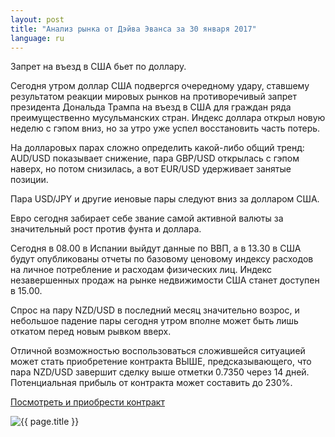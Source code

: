 ```yaml
---
layout: post
title: "Анализ рынка от Дэйва Эванса за 30 января 2017"
language: ru
---
```

Запрет на въезд в США бьет по доллару.

Сегодня утром доллар США подвергся очередному удару, ставшему результатом реакции мировых рынков на противоречивый запрет президента Дональда Трампа на въезд в США для граждан ряда преимущественно мусульманских стран. Индекс доллара открыл новую неделю с гэпом вниз, но за утро уже успел восстановить часть потерь.

На долларовых парах сложно определить какой-либо общий тренд: AUD/USD показывает снижение, пара GBP/USD открылась с гэпом наверх, но потом снизилась, а вот EUR/USD удерживает занятые позиции. 

Пара USD/JPY и другие иеновые пары следуют вниз за долларом США.

Евро сегодня забирает себе звание самой активной валюты за значительный рост против фунта и доллара.

Сегодня в 08.00 в Испании выйдут данные по ВВП, а в 13.30 в США будут опубликованы отчеты по базовому ценовому индексу расходов на личное потребление и расходам физических лиц. Индекс незавершенных продаж на рынке недвижимости США станет доступен в 15.00.

Спрос на пару NZD/USD в последний месяц значительно возрос, и небольшое падение пары сегодня утром вполне может быть лишь откатом перед новым рывком вверх. 

Отличной возможностью воспользоваться сложившейся ситуацией может стать приобретение контракта ВЫШЕ, предсказывающего, что пара NZD/USD завершит сделку выше отметки 0.7350 через 14 дней. Потенциальная прибыль от контракта может составить до 230%.

<a href="http://record.binary.com/_bivVDfg8lHux76XffYA0JmNd7ZgqdRLk/1/?market=forex&amp;underlying=frxNZDUSD&amp;formname=higherlower&amp;duration_amount=14&amp;duration_units=d&amp;amount=10&amp;amount_type=payout&amp;expiry_type=duration&amp;barrier=0.7350&amp;s=1&amp;t=0_tOJBoWgNBebqYspwE_vp0co5lt24DG" target="_blank">Посмотреть и приобрести контракт</a>

<img class="post-image" src="{{ site.url }}/images/Daily-Review_January-30-2017_RU.png" alt="{{ page.title }}">